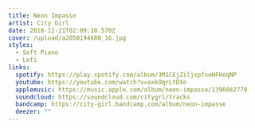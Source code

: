 ```yaml
---
title: Neon Impasse
artist: City Girl
date: 2018-12-21T02:09:10.570Z
cover: /upload/a2050194680_16.jpg
styles:
  - Soft Piano
  - Lofi
links:
  spotify: https://play.spotify.com/album/3M1CEjZiljxpfxoHFHoqNP
  youtube: https://youtube.com/watch?v=axkOqrLtDXo
  applemusic: https://music.apple.com/album/neon-impasse/1396662779
  soundcloud: https://soundcloud.com/citygrl/tracks
  bandcamp: https://city-girl.bandcamp.com/album/neon-impasse
  deezer: ""
---
```

